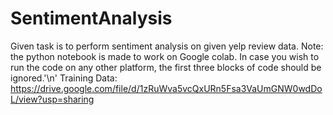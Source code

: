 # SentimentAnalysis
Given task is to perform sentiment analysis on given yelp review data.
Note: the python notebook is made to work on Google colab. In case you wish to run the code on any other platform, the first three blocks of code should be ignored.'\n'
Training Data: https://drive.google.com/file/d/1zRuWva5vcQxURn5Fsa3VaUmGNW0wdDoL/view?usp=sharing
